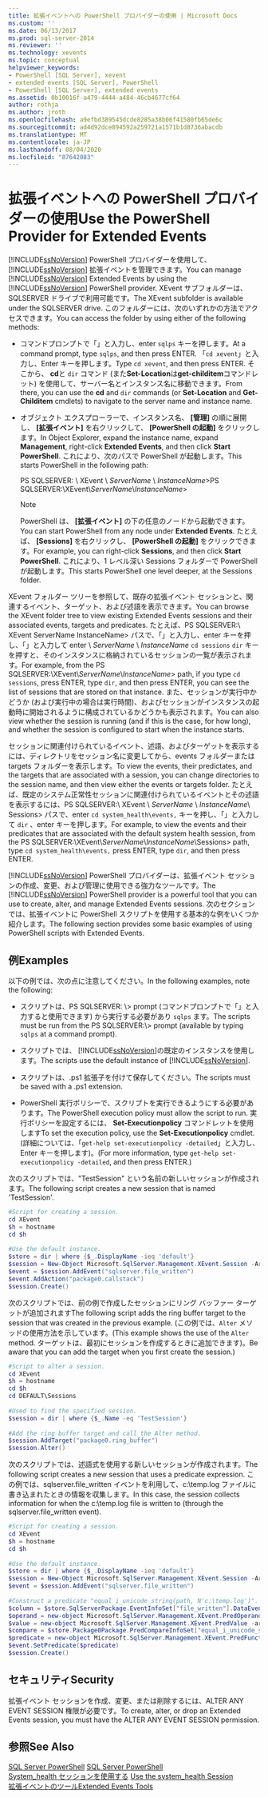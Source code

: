 ```yaml
---
title: 拡張イベントへの PowerShell プロバイダーの使用 | Microsoft Docs
ms.custom: ''
ms.date: 06/13/2017
ms.prod: sql-server-2014
ms.reviewer: ''
ms.technology: xevents
ms.topic: conceptual
helpviewer_keywords:
- PowerShell [SQL Server], xevent
- extended events [SQL Server], PowerShell
- PowerShell [SQL Server], extended events
ms.assetid: 0b10016f-a479-4444-a484-46cb4677cf64
author: rothja
ms.author: jroth
ms.openlocfilehash: a9efbd389545dcde8285a38b06f41580fb65de6c
ms.sourcegitcommit: ad4d92dce894592a259721a1571b1d8736abacdb
ms.translationtype: MT
ms.contentlocale: ja-JP
ms.lasthandoff: 08/04/2020
ms.locfileid: "87642083"
---
```

# <a name="use-the-powershell-provider-for-extended-events"></a><span data-ttu-id="0adb0-102">拡張イベントへの PowerShell プロバイダーの使用</span><span class="sxs-lookup"><span data-stu-id="0adb0-102">Use the PowerShell Provider for Extended Events</span></span>
  <span data-ttu-id="0adb0-103">[!INCLUDE[ssNoVersion](../../includes/ssnoversion-md.md)] PowerShell プロバイダーを使用して、 [!INCLUDE[ssNoVersion](../../includes/ssnoversion-md.md)] 拡張イベントを管理できます。</span><span class="sxs-lookup"><span data-stu-id="0adb0-103">You can manage [!INCLUDE[ssNoVersion](../../includes/ssnoversion-md.md)] Extended Events by using the [!INCLUDE[ssNoVersion](../../includes/ssnoversion-md.md)] PowerShell provider.</span></span> <span data-ttu-id="0adb0-104">XEvent サブフォルダーは、SQLSERVER ドライブで利用可能です。</span><span class="sxs-lookup"><span data-stu-id="0adb0-104">The XEvent subfolder is available under the SQLSERVER drive.</span></span> <span data-ttu-id="0adb0-105">このフォルダーには、次のいずれかの方法でアクセスできます。</span><span class="sxs-lookup"><span data-stu-id="0adb0-105">You can access the folder by using either of the following methods:</span></span>  
  
-   <span data-ttu-id="0adb0-106">コマンドプロンプトで「」と入力し、enter `sqlps` キーを押します。</span><span class="sxs-lookup"><span data-stu-id="0adb0-106">At a command prompt, type `sqlps`, and then press ENTER.</span></span> <span data-ttu-id="0adb0-107">「`cd xevent`」と入力し、Enter キーを押します。</span><span class="sxs-lookup"><span data-stu-id="0adb0-107">Type `cd xevent`, and then press ENTER.</span></span> <span data-ttu-id="0adb0-108">そこから、 **cd**と `dir` コマンド (また**Set-Location**は**get-childitem**コマンドレット) を使用して、サーバー名とインスタンス名に移動できます。</span><span class="sxs-lookup"><span data-stu-id="0adb0-108">From there, you can use the **cd** and `dir` commands (or **Set-Location** and **Get-Childitem** cmdlets) to navigate to the server name and instance name.</span></span>  
  
-   <span data-ttu-id="0adb0-109">オブジェクト エクスプローラーで、インスタンス名、 **[管理]** の順に展開し、 **[拡張イベント]** を右クリックして、 **[PowerShell の起動]** をクリックします。</span><span class="sxs-lookup"><span data-stu-id="0adb0-109">In Object Explorer, expand the instance name, expand **Management**, right-click **Extended Events**, and then click **Start PowerShell**.</span></span> <span data-ttu-id="0adb0-110">これにより、次のパスで PowerShell が起動します。</span><span class="sxs-lookup"><span data-stu-id="0adb0-110">This starts PowerShell in the following path:</span></span>  
  
     <span data-ttu-id="0adb0-111">PS SQLSERVER: \ XEvent \\ *ServerName* \\ *InstanceName*></span><span class="sxs-lookup"><span data-stu-id="0adb0-111">PS SQLSERVER:\XEvent\\*ServerName*\\*InstanceName*></span></span>  
  
    > [!NOTE]  
    >  <span data-ttu-id="0adb0-112">PowerShell は、 **[拡張イベント]** の下の任意のノードから起動できます。</span><span class="sxs-lookup"><span data-stu-id="0adb0-112">You can start PowerShell from any node under **Extended Events**.</span></span> <span data-ttu-id="0adb0-113">たとえば、 **[Sessions]** を右クリックし、 **[PowerShell の起動]** をクリックできます。</span><span class="sxs-lookup"><span data-stu-id="0adb0-113">For example, you can right-click **Sessions**, and then click **Start PowerShell**.</span></span> <span data-ttu-id="0adb0-114">これにより、1 レベル深い Sessions フォルダーで PowerShell が起動します。</span><span class="sxs-lookup"><span data-stu-id="0adb0-114">This starts PowerShell one level deeper, at the Sessions folder.</span></span>  
  
 <span data-ttu-id="0adb0-115">XEvent フォルダー ツリーを参照して、既存の拡張イベント セッションと、関連するイベント、ターゲット、および述語を表示できます。</span><span class="sxs-lookup"><span data-stu-id="0adb0-115">You can browse the XEvent folder tree to view existing Extended Events sessions and their associated events, targets and predicates.</span></span> <span data-ttu-id="0adb0-116">たとえば、PS SQLSERVER:\ XEvent ServerName InstanceName> パスで、「」と入力し、enter キーを押し、「」と入力して enter \\ *ServerName* \\ *InstanceName* `cd sessions` `dir` キーを押すと、そのインスタンスに格納されているセッションの一覧が表示されます。</span><span class="sxs-lookup"><span data-stu-id="0adb0-116">For example, from the PS SQLSERVER:\XEvent\\*ServerName*\\*InstanceName*> path, if you type `cd sessions`, press ENTER, type `dir`, and then press ENTER, you can see the list of sessions that are stored on that instance.</span></span> <span data-ttu-id="0adb0-117">また、セッションが実行中かどうか (および実行中の場合は実行時間)、およびセッションがインスタンスの起動時に開始されるように構成されているかどうかも表示されます。</span><span class="sxs-lookup"><span data-stu-id="0adb0-117">You can also view whether the session is running (and if this is the case, for how long), and whether the session is configured to start when the instance starts.</span></span>  
  
 <span data-ttu-id="0adb0-118">セッションに関連付けられているイベント、述語、およびターゲットを表示するには、ディレクトリをセッション名に変更してから、events フォルダーまたは targets フォルダーを表示します。</span><span class="sxs-lookup"><span data-stu-id="0adb0-118">To view the events, their predictates, and the targets that are associated with a session, you can change directories to the session name, and then view either the events or targets folder.</span></span> <span data-ttu-id="0adb0-119">たとえば、既定のシステム正常性セッションに関連付けられているイベントとその述語を表示するには、PS SQLSERVER:\ XEvent \\ *ServerName* \\ *InstanceName*\ Sessions> パスで、enter `cd system_health\events,` キーを押し、「」と入力して `dir` 、enter キーを押します。</span><span class="sxs-lookup"><span data-stu-id="0adb0-119">For example, to view the events and their predicates that are associated with the default system health session, from the PS SQLSERVER:\XEvent\\*ServerName*\\*InstanceName*\Sessions> path, type `cd system_health\events,` press ENTER, type `dir`, and then press ENTER.</span></span>  
  
 <span data-ttu-id="0adb0-120">[!INCLUDE[ssNoVersion](../../includes/ssnoversion-md.md)] PowerShell プロバイダーは、拡張イベント セッションの作成、変更、および管理に使用できる強力なツールです。</span><span class="sxs-lookup"><span data-stu-id="0adb0-120">The [!INCLUDE[ssNoVersion](../../includes/ssnoversion-md.md)] PowerShell provider is a powerful tool that you can use to create, alter, and manage Extended Events sessions.</span></span> <span data-ttu-id="0adb0-121">次のセクションでは、拡張イベントに PowerShell スクリプトを使用する基本的な例をいくつか紹介します。</span><span class="sxs-lookup"><span data-stu-id="0adb0-121">The following section provides some basic examples of using PowerShell scripts with Extended Events.</span></span>  
  
## <a name="examples"></a><span data-ttu-id="0adb0-122">例</span><span class="sxs-lookup"><span data-stu-id="0adb0-122">Examples</span></span>  
 <span data-ttu-id="0adb0-123">以下の例では、次の点に注意してください。</span><span class="sxs-lookup"><span data-stu-id="0adb0-123">In the following examples, note the following:</span></span>  
  
-   <span data-ttu-id="0adb0-124">スクリプトは、PS SQLSERVER: \\> prompt (コマンドプロンプトで「」と入力すると使用できます) から実行する必要があり `sqlps` ます。</span><span class="sxs-lookup"><span data-stu-id="0adb0-124">The scripts must be run from the PS SQLSERVER:\\> prompt (available by typing `sqlps` at a command prompt).</span></span>  
  
-   <span data-ttu-id="0adb0-125">スクリプトでは、 [!INCLUDE[ssNoVersion](../../includes/ssnoversion-md.md)]の既定のインスタンスを使用します。</span><span class="sxs-lookup"><span data-stu-id="0adb0-125">The scripts use the default instance of [!INCLUDE[ssNoVersion](../../includes/ssnoversion-md.md)].</span></span>  
  
-   <span data-ttu-id="0adb0-126">スクリプトは、.ps1 拡張子を付けて保存してください。</span><span class="sxs-lookup"><span data-stu-id="0adb0-126">The scripts must be saved with a .ps1 extension.</span></span>  
  
-   <span data-ttu-id="0adb0-127">PowerShell 実行ポリシーで、スクリプトを実行できるようにする必要があります。</span><span class="sxs-lookup"><span data-stu-id="0adb0-127">The PowerShell execution policy must allow the script to run.</span></span> <span data-ttu-id="0adb0-128">実行ポリシーを設定するには、 **Set-Executionpolicy** コマンドレットを使用します</span><span class="sxs-lookup"><span data-stu-id="0adb0-128">To set the execution policy, use the **Set-Executionpolicy** cmdlet.</span></span> <span data-ttu-id="0adb0-129">(詳細については、「`get-help set-executionpolicy -detailed`」と入力し、Enter キーを押します)。</span><span class="sxs-lookup"><span data-stu-id="0adb0-129">(For more information, type `get-help set-executionpolicy -detailed`, and then press ENTER.)</span></span>  
  
 <span data-ttu-id="0adb0-130">次のスクリプトでは、"TestSession" という名前の新しいセッションが作成されます。</span><span class="sxs-lookup"><span data-stu-id="0adb0-130">The following script creates a new session that is named 'TestSession'.</span></span>  
  
```powershell
#Script for creating a session.  
cd XEvent  
$h = hostname  
cd $h  
  
#Use the default instance.  
$store = dir | where {$_.DisplayName -ieq 'default'}  
$session = New-Object Microsoft.SqlServer.Management.XEvent.Session -ArgumentList $store, "TestSession"  
$event = $session.AddEvent("sqlserver.file_written")  
$event.AddAction("package0.callstack")  
$session.Create()  
```  
  
 <span data-ttu-id="0adb0-131">次のスクリプトでは、前の例で作成したセッションにリング バッファー ターゲットが追加されます</span><span class="sxs-lookup"><span data-stu-id="0adb0-131">The following script adds the ring buffer target to the session that was created in the previous example.</span></span> <span data-ttu-id="0adb0-132">(この例では、`Alter` メソッドの使用方法を示しています。</span><span class="sxs-lookup"><span data-stu-id="0adb0-132">(This example shows the use of the `Alter` method.</span></span> <span data-ttu-id="0adb0-133">ターゲットは、最初にセッションを作成するときに追加できます)。</span><span class="sxs-lookup"><span data-stu-id="0adb0-133">Be aware that you can add the target when you first create the session.)</span></span>  
  
```powershell
#Script to alter a session.  
cd XEvent  
$h = hostname  
cd $h  
cd DEFAULT\Sessions  
  
#Used to find the specified session.  
$session = dir | where {$_.Name -eq 'TestSession'}  
  
#Add the ring buffer target and call the Alter method.  
$session.AddTarget("package0.ring_buffer")  
$session.Alter()  
```  
  
 <span data-ttu-id="0adb0-134">次のスクリプトでは、述語式を使用する新しいセッションが作成されます。</span><span class="sxs-lookup"><span data-stu-id="0adb0-134">The following script creates a new session that uses a predicate expression.</span></span> <span data-ttu-id="0adb0-135">この例では、sqlserver.file_written イベントを利用して、c:\temp.log ファイルに書き込まれたときの情報を収集します。</span><span class="sxs-lookup"><span data-stu-id="0adb0-135">In this case, the session collects information for when the c:\temp.log file is written to (through the sqlserver.file_written event).</span></span>  
  
```powershell
#Script for creating a session.  
cd XEvent  
$h = hostname  
cd $h  
  
#Use the default instance.  
$store = dir | where {$_.DisplayName -ieq 'default'}  
$session = New-Object Microsoft.SqlServer.Management.XEvent.Session -ArgumentList $store, "TestSession2"  
$event = $session.AddEvent("sqlserver.file_written")  
  
#Construct a predicate "equal_i_unicode_string(path, N'c:\temp.log')".  
$column = $store.SqlServerPackage.EventInfoSet["file_written"].DataEventColumnInfoSet["path"]  
$operand = new-object Microsoft.SqlServer.Management.XEvent.PredOperand -argumentlist $column  
$value = new-object Microsoft.SqlServer.Management.XEvent.PredValue -argumentlist "c:\temp.log"  
$compare = $store.Package0Package.PredCompareInfoSet["equal_i_unicode_string"]  
$predicate = new-object Microsoft.SqlServer.Management.XEvent.PredFunctionExpr -ArgumentList $compare, $operand, $value  
$event.SetPredicate($predicate)  
$session.Create()  
```  
  
## <a name="security"></a><span data-ttu-id="0adb0-136">セキュリティ</span><span class="sxs-lookup"><span data-stu-id="0adb0-136">Security</span></span>  
 <span data-ttu-id="0adb0-137">拡張イベント セッションを作成、変更、または削除するには、ALTER ANY EVENT SESSION 権限が必要です。</span><span class="sxs-lookup"><span data-stu-id="0adb0-137">To create, alter, or drop an Extended Events session, you must have the ALTER ANY EVENT SESSION permission.</span></span>  
  
## <a name="see-also"></a><span data-ttu-id="0adb0-138">参照</span><span class="sxs-lookup"><span data-stu-id="0adb0-138">See Also</span></span>  
 <span data-ttu-id="0adb0-139">[SQL Server PowerShell](../../powershell/sql-server-powershell.md) </span><span class="sxs-lookup"><span data-stu-id="0adb0-139">[SQL Server PowerShell](../../powershell/sql-server-powershell.md) </span></span>  
 <span data-ttu-id="0adb0-140">[System_health セッションを使用する](use-the-ssms-xe-profiler.md) </span><span class="sxs-lookup"><span data-stu-id="0adb0-140">[Use the system_health Session](use-the-ssms-xe-profiler.md) </span></span>  
 [<span data-ttu-id="0adb0-141">拡張イベントのツール</span><span class="sxs-lookup"><span data-stu-id="0adb0-141">Extended Events Tools</span></span>](extended-events-tools.md)  
